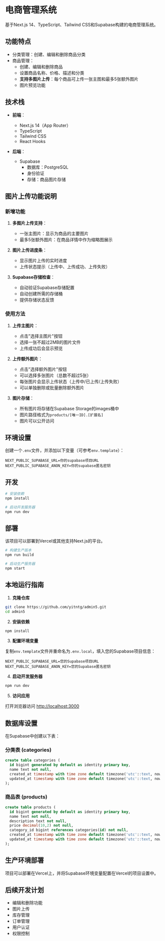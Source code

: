# 电商管理系统

基于Next.js 14、TypeScript、Tailwind CSS和Supabase构建的电商管理系统。

## 功能特点

- 分类管理：创建、编辑和删除商品分类
- 商品管理：
  - 创建、编辑和删除商品
  - 设置商品名称、价格、描述和分类
  - **支持多图片上传**：每个商品可上传一张主图和最多5张额外图片
  - 图片预览功能

## 技术栈

- **前端**：
  - Next.js 14（App Router）
  - TypeScript
  - Tailwind CSS
  - React Hooks

- **后端**：
  - Supabase
    - 数据库：PostgreSQL
    - 身份验证
    - 存储：商品图片存储

## 图片上传功能说明

### 新增功能

1. **多图片上传支持**：
   - 一张主图片：显示为商品的主要图片
   - 最多5张额外图片：在商品详情中作为缩略图展示

2. **图片上传进度条**：
   - 显示图片上传的实时进度
   - 上传状态提示（上传中、上传成功、上传失败）

3. **Supabase存储检查**：
   - 自动验证Supabase存储配置
   - 自动创建所需的存储桶
   - 提供存储状态反馈

### 使用方法

1. **上传主图片**：
   - 点击"选择主图片"按钮
   - 选择一张不超过2MB的图片文件
   - 上传成功后会显示预览

2. **上传额外图片**：
   - 点击"选择额外图片"按钮
   - 可以选择多张图片（总数不超过5张）
   - 每张图片会显示上传状态（上传中/已上传/上传失败）
   - 可以单独删除或批量删除额外图片

3. **图片存储**：
   - 所有图片将存储在Supabase Storage的images桶中
   - 图片路径格式为`products/[唯一ID].[扩展名]`
   - 图片可以公开访问

## 环境设置

创建一个`.env`文件，并添加以下变量（可参考`env.template`）：

```
NEXT_PUBLIC_SUPABASE_URL=你的supabase项目URL
NEXT_PUBLIC_SUPABASE_ANON_KEY=你的supabase匿名密钥
```

## 开发

```bash
# 安装依赖
npm install

# 启动开发服务器
npm run dev
```

## 部署

该项目可以部署到Vercel或其他支持Next.js的平台。

```bash
# 构建生产版本
npm run build

# 启动生产服务器
npm start
```

## 本地运行指南

1. **克隆仓库**

```bash
git clone https://github.com/yitntg/admin5.git
cd admin5
```

2. **安装依赖**

```bash
npm install
```

3. **配置环境变量**

复制`env.template`文件并重命名为`.env.local`，填入您的Supabase项目信息：

```
NEXT_PUBLIC_SUPABASE_URL=您的Supabase项目URL
NEXT_PUBLIC_SUPABASE_ANON_KEY=您的Supabase匿名密钥
```

4. **启动开发服务器**

```bash
npm run dev
```

5. **访问应用**

打开浏览器访问 [http://localhost:3000](http://localhost:3000)

## 数据库设置

在Supabase中创建以下表：

### 分类表 (categories)

```sql
create table categories (
  id bigint generated by default as identity primary key,
  name text not null,
  created_at timestamp with time zone default timezone('utc'::text, now()) not null,
  updated_at timestamp with time zone default timezone('utc'::text, now()) not null
);
```

### 商品表 (products)

```sql
create table products (
  id bigint generated by default as identity primary key,
  name text not null,
  description text not null,
  price decimal(10,2) not null,
  category_id bigint references categories(id) not null,
  created_at timestamp with time zone default timezone('utc'::text, now()) not null,
  updated_at timestamp with time zone default timezone('utc'::text, now()) not null
);
```

## 生产环境部署

项目可以部署在Vercel上，并将Supabase环境变量配置在Vercel的项目设置中。

## 后续开发计划

- 编辑和删除功能
- 图片上传
- 库存管理
- 订单管理
- 用户认证
- 权限控制 